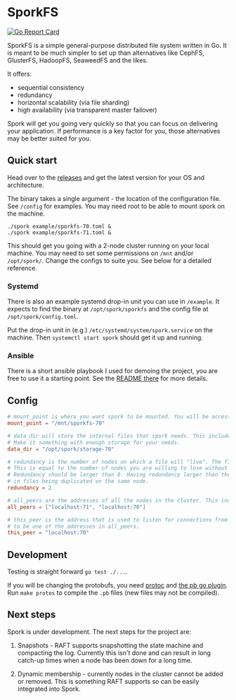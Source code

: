 # SporkFS
[![Go Report Card](https://goreportcard.com/badge/github.com/dimitarvdimitrov/sporkfs)](https://goreportcard.com/report/github.com/dimitarvdimitrov/sporkfs)
<!-- [![Drone CI Build Status](https://cloud.drone.io/api/badges/dimitarvdimitrov/sporkfs/status.svg)](https://cloud.drone.io/dimitarvdimitrov/sporkfs) -->

SporkFS is a simple general-purpose distributed file system written in Go. It is meant to be much simpler to set up
than alternatives like CephFS, GlusterFS, HadoopFS, SeaweedFS and the likes. 

It offers:
* sequential consistency
* redundancy
* horizontal scalability (via file sharding)
* high availability (via transparent master failover)

Spork will get you going very quickly so that you can focus on delivering your application.
If performance is a key factor for you, those alternatives may be better suited for you. 

## Quick start

Head over to the [releases](https://github.com/dimitarvdimitrov/sporkfs/releases) and get the latest version for your
OS and architecture.

The binary takes a single argument - the location of the configuration file. See `/config` for examples. You may
need root to be able to mount spork on the machine.

```
./spork example/sporkfs-70.toml &
./spork example/sporkfs-71.toml &
```

This should get you going with a 2-node cluster running on your local machine.
You may need to set some permissions on `/mnt` and/or `/opt/spork/`. Change the configs to suite you.
See below for a detailed reference.

### Systemd

There is also an example systemd drop-in unit you can use in `/example`. It expects to find the binary at 
`/opt/spork/sporkfs` and the config file at `/opt/spork/config.toml`.
 
Put the drop-in unit in (e.g.) `/etc/systemd/system/spork.service`
on the machine. Then `systemctl start spork` should get it up and running.

### Ansible

There is a short ansible playbook I used for demoing the project, you are free to use it a starting point.
See the [README there](/demo/README.md) for more details.

## Config

```toml
# mount_point is where you want spork to be mounted. You will be accessing the spork file system from that path.
mount_point = "/mnt/sporkfs-70"

# data_dir will store the internal files that spork needs. This includes the RAFT log and the latest version of files.
# Make it something with enough storage for your needs.
data_dir = "/opt/spork/storage-70"

# redundancy is the number of nodes on which a file will "live". The file will be replicated on each of those.
# This is equal to the number of nodes you are willing to lose without losing access to files.
# Redundancy should be larger than 0. Having redundancy larger than the number of nodes will not result
# in files being duplicated on the same node.  
redundancy = 2

# all_peers are the addresses of all the nodes in the cluster. This includes the node which this config is for.
all_peers = ["localhost:71", "localhost:70"]

# this_peer is the address that is used to listen for connections from other spork nodes. It needs
# to be one of the addresses in all_peers.
this_peer = "localhost:70"
```

## Development

Testing is straight forward `go test ./...`.

If you will be changing the protobufs, you need [protoc](https://github.com/protocolbuffers/protobuf/releases) 
and [the pb go plugin](https://github.com/golang/protobuf). Run `make protos` to compile the `.pb` files (new files may not be compiled).

## Next steps

Spork is under development. The next steps for the project are:

1) Snapshots - RAFT supports snapshotting the state machine and compacting the log. Currently this isn't done and
can result in long catch-up times when a node has been down for a long time. 

2) Dynamic membership - currently nodes in the cluster cannot be added or removed. This is something RAFT supports 
so can be easily integrated into Spork.
